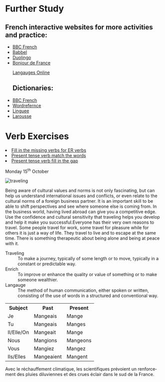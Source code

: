 <h1>Further Study</h1>


<h2>French interactive websites for more activities and practice:</h2>

<ul>
<li><a href="http://www.bbc.co.uk/languages/french/">BBC French</a></li>

<li><a href="https://www.babbel.com/learn-french-online">Babbel</a></li>

<li><a href="https://www.duolingo.com/">Duolingo</a></li>

<li><a href="https://www.bonjourdefrance.co.uk/">Bonjour de France</a></li>

<a href="https://www.languagesonline.org.uk/Hotpotatoes/frenchindex.html">Langauges Online</a>
</ul>

 
<ul>
 
<h2>Dictionaries:</h2>

<li><a href="http://www.bbc.co.uk/languages/french/">BBC French</a></li>

<li><a href="http://www.wordreference.com/">Wordrefernce</a></li>

<li><a href="https://www.linguee.com/english-french">Linguee</a></li>

<li><a href="https://www.larousse.com/en/dictionaries/french-english">Larousse</a></li>

</ul>



<h1>Verb Exercises</h1>

<li><a href="https://h5p.org/h5p/embed/399614"> Fill in the missing verbs for ER verbs</a></li>

<li><a href="https://h5p.org/h5p/embed/374403"> Present tense verb match the words</a></li>

<li><a href="https://h5p.org/h5p/embed/374409"> Present tense verb fill in the gap</a></li>




<p> <!-- change heading tag <h2> to paragraph tag <p> -->
 Monday 15<sup>th</sup> October <!-- added a closing tag for sup -->
 </p>
 <p> <!-- put paragraph tags around the image -->
<img class="imgLeft" src="https://upload.wikimedia.org/wikipedia/commons/d/df/El_viaxeru_d%27Urculo.JPG" alt="traveling">
 
Being aware of cultural values and norms is not only fascinating, but can help us understand international issues and conflicts, or even relate to the cultural norms of a foreign business partner. It is an important skill to be able to shift perspectives and see where someone else is coming from. In the business world, having lived abroad can give you a competitive edge. Use the confidence and cultural sensitivity that traveling helps you develop and help it make you successful.Everyone has their very own reasons to travel. Some people travel for work, some travel for pleasure while for others it is just a way of life. They travel to live and to escape at the same time. There is something therapeutic about being alone and being at peace with it.
 </p>


 <!-- The Description List is perfect -->
<dl>
 <dt>Traveling</dt>
 <dd>To make a journey, typically of some length or to move, typically in a constant or predictable way.</dd>


 <dt>Enrich</dt>
 <dd>To improve or enhance the quality or value of something or to make someone wealthier.</dd>
 
  
   <dt>Langauge</dt>
   <dd>The method of human communication, either spoken or written, consisting of the use of words in a structured and conventional way.</dd>
   </dl>
   <!-- End of the description list -->
   
  <table>
 <tr><th>Subject</th><th> Past</th><th> Present</th> </tr> <!-- Added </tr> tag to close the table row -->
 <tr><td> Je </td> <td> Mangeais </td><td> Mange </td></tr> <!-- fixed the first <td> tag as it was incorrectly set to <th> before -->
  <tr><td> Tu </td><td> Mangeais</td><td> Manges </td></tr> <!-- fixed the first <td> tag as it was incorrectly set to <th> before -->
 <tr><td> Il/Elle/On </td><td> Mangeait </td><td> Mange </td></tr> 
 <tr><td> Nous </td><td> Mangions </td><td> Mangeons </td></tr> <!-- fixed the first <td> tag as it was incorrectly set to <th> before -->
 <tr><td> Vous </td><td> Mangiez </td><td> Mangez </td></tr> <!-- fixed the first <td> tag as it was incorrectly set to <th> before -->
 <tr><td> Ils/Elles</td><td> Mangeaient </td><td> Mangent </td> </tr> <!-- fixed the first <td> tag as it was incorrectly set to <th> before -->
 </table>
  
 <p>  <!-- change heading tag <h2> to paragraph tag <p> -->
<p lang="fr">Avec le réchauffement climatique, les scientifiques prévoient un renforcement des pluies diluviennes et des crues éclair dans le sud de la France.</p> <!-- change HTML tag <html> to paragraph tag <p> and closing html tag </html> to closing paragraph tag </p> -->
</p> <!-- change close heading tag </h2> to close paragraph tag </p> -->
 
